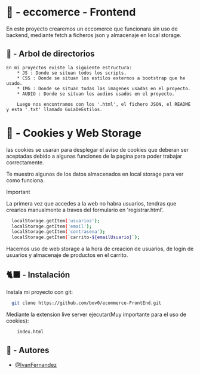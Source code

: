 # 🏪 - eccomerce - Frontend

En este proyecto crearemos un eccomerce que funcionara sin uso de backend, mediante fetch a ficheros json y almacenaje en local storage.

## 📝 - Arbol de directorios

    En mi proyectos existe la siguiente estructura:
        * JS : Donde se situan todos los scripts.
        * CSS : Donde se situan los estilos externos a bootstrap que he usado.
        * IMG : Donde se situan todas las imagenes usadas en el proyecto.
        * AUDIO : Donde se situan los audios usados en el proyecto.

        Luego nos encontramos con los '.html', el fichero JSON, el README y esta '.txt' llamado GuiaDeEstilos.

# 🍪 - Cookies y Web Storage

las cookies se usaran para desplegar el aviso de cookies que deberan ser aceptadas debido a algunas funciones de la pagina para poder trabajar correctamente.

Te muestro algunos de los datos almacenados en local storage para ver como funciona.

> [!IMPORTANT]
> La primera vez que accedes a la web no habra usuarios, tendras que crearlos manualmente a traves del formulario en 'registrar.html'.

```bash
  localStorage.getItem('usuarios');
  localStorage.getItem('email');
  localStorage.getItem('contrasena');
  localStorage.getItem(`carrito-${emailUsuario}`);
```

Hacemos uso de web storage a la hora de creacion de usuarios, de login de usuarios y almacenaje de productos en el carrito.

## 🐈‍⬛ - Instalación

Instala mi proyecto con git:

```bash
  git clone https://github.com/bov0/ecommerce-FrontEnd.git
```

Mediante la extension live server ejecutar(Muy importante para el uso de cookies):
```bash
    index.html
```
## 🙎 - Autores

- [@IvanFernandez](https://www.github.com/bov0)
